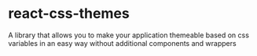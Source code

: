 # react-css-themes
A library that allows you to make your application themeable based on css variables in an easy way without additional components and wrappers
